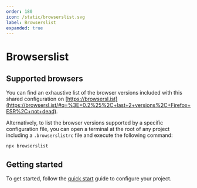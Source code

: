 ```yaml
---
order: 180
icon: /static/browserslist.svg
label: Browserslist
expanded: true
---
```


# Browserslist

## Supported browsers

You can find an exhaustive list of the browser versions included with this shared configuration on [https://browsersl.ist](https://browsersl.ist/#q=%3E+0.2%25%2C+last+2+versions%2C+Firefox+ESR%2C+not+dead). 

Alternatively, to list the browser versions supported by a specific configuration file, you can open a terminal at the root of any project including a `.browserslistrc` file and execute the following command:

```bash
npx browserslist
```

## Getting started

To get started, follow the [quick start](configure-project.md) guide to configure your project.
